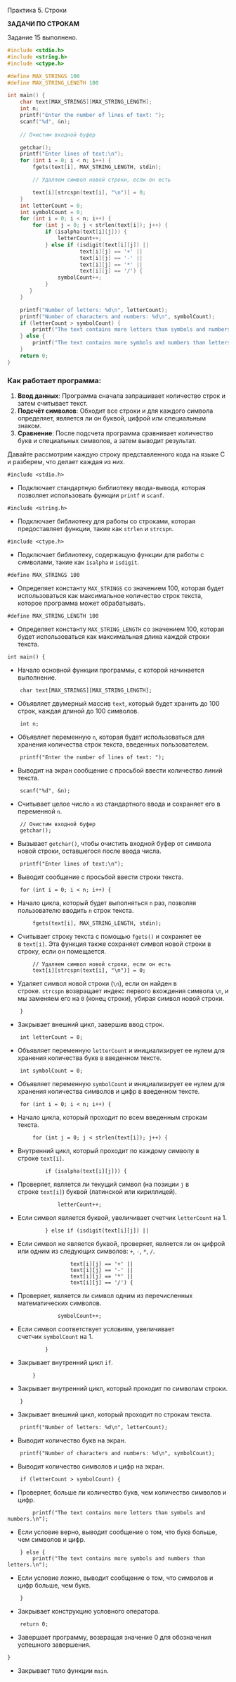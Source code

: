Практика 5. Строки

**ЗАДАЧИ ПО СТРОКАМ**

Задание 15 выполнено.

```C
#include <stdio.h>
#include <string.h>
#include <ctype.h>

#define MAX_STRINGS 100
#define MAX_STRING_LENGTH 100

int main() {
    char text[MAX_STRINGS][MAX_STRING_LENGTH];
    int n;
    printf("Enter the number of lines of text: ");
    scanf("%d", &n);
    
    // Очистим входной буфер

    getchar();
    printf("Enter lines of text:\n");
    for (int i = 0; i < n; i++) {
        fgets(text[i], MAX_STRING_LENGTH, stdin);

        // Удаляем символ новой строки, если он есть

        text[i][strcspn(text[i], "\n")] = 0;
    }
    int letterCount = 0;
    int symbolCount = 0;
    for (int i = 0; i < n; i++) {
        for (int j = 0; j < strlen(text[i]); j++) {
            if (isalpha(text[i][j])) {
                letterCount++;
            } else if (isdigit(text[i][j]) ||
                       text[i][j] == '+' ||
                       text[i][j] == '-' ||
                       text[i][j] == '*' ||
                       text[i][j] == '/') {
                symbolCount++;
            }
       }
    }

    printf("Number of letters: %d\n", letterCount);
    printf("Number of characters and numbers: %d\n", symbolCount);
    if (letterCount > symbolCount) {
        printf("The text contains more letters than symbols and numbers.\n");
    } else {
        printf("The text contains more symbols and numbers than letters.\n");
    }
    return 0;
}
```

### Как работает программа:

1. **Ввод данных**: Программа сначала запрашивает количество строк и затем считывает текст.
2. **Подсчёт символов**: Обходит все строки и для каждого символа определяет, является ли он буквой, цифрой или специальным знаком.
3. **Сравнение**: После подсчета программа сравнивает количество букв и специальных символов, а затем выводит результат.


Давайте рассмотрим каждую строку представленного кода на языке C и разберем, что делает каждая из них.


```
#include <stdio.h>
```

- Подключает стандартную библиотеку ввода-вывода, которая позволяет использовать функции `printf` и `scanf`.



```
#include <string.h>
```

- Подключает библиотеку для работы со строками, которая предоставляет функции, такие как `strlen` и `strcspn`.



```
#include <ctype.h>
```

- Подключает библиотеку, содержащую функции для работы с символами, такие как `isalpha` и `isdigit`.



```
#define MAX_STRINGS 100
```

- Определяет константу `MAX_STRINGS` со значением 100, которая будет использоваться как максимальное количество строк текста, которое программа может обрабатывать.



```
#define MAX_STRING_LENGTH 100
```

- Определяет константу `MAX_STRING_LENGTH` со значением 100, которая будет использоваться как максимальная длина каждой строки текста.



```
int main() {
```

- Начало основной функции программы, с которой начинается выполнение.


```
    char text[MAX_STRINGS][MAX_STRING_LENGTH];
```

- Объявляет двумерный массив `text`, который будет хранить до 100 строк, каждая длиной до 100 символов.



```
    int n;
```

- Объявляет переменную `n`, которая будет использоваться для хранения количества строк текста, введенных пользователем.



```
    printf("Enter the number of lines of text: ");
```

- Выводит на экран сообщение с просьбой ввести количество линий текста.



```
    scanf("%d", &n);
```

- Считывает целое число `n` из стандартного ввода и сохраняет его в переменной `n`.


```
    // Очистим входной буфер
    getchar();
```

- Вызывает `getchar()`, чтобы очистить входной буфер от символа новой строки, оставшегося после ввода числа.


```
    printf("Enter lines of text:\n");
```

- Выводит сообщение с просьбой ввести строки текста.



```
    for (int i = 0; i < n; i++) {
```

- Начало цикла, который будет выполняться `n` раз, позволяя пользователю вводить `n` строк текста.



```
        fgets(text[i], MAX_STRING_LENGTH, stdin);
```

- Считывает строку текста с помощью `fgets()` и сохраняет ее в `text[i]`. Эта функция также сохраняет символ новой строки в строку, если он помещается.



```
        // Удаляем символ новой строки, если он есть
        text[i][strcspn(text[i], "\n")] = 0;
```

- Удаляет символ новой строки (`\n`), если он найден в строке. `strcspn` возвращает индекс первого вхождения символа `\n`, и мы заменяем его на `0` (конец строки), убирая символ новой строки.



```
    }
```

- Закрывает внешний цикл, завершив ввод строк.


```
    int letterCount = 0;
```

- Объявляет переменную `letterCount` и инициализирует ее нулем для хранения количества букв в введенном тексте.



```
    int symbolCount = 0;
```

- Объявляет переменную `symbolCount` и инициализирует ее нулем для хранения количества символов и цифр в введенном тексте.



```
    for (int i = 0; i < n; i++) {
```

- Начало цикла, который проходит по всем введенным строкам текста.



```
        for (int j = 0; j < strlen(text[i]); j++) {
```

- Внутренний цикл, который проходит по каждому символу в строке `text[i]`.



```
            if (isalpha(text[i][j])) {
```

- Проверяет, является ли текущий символ (на позиции `j` в строке `text[i]`) буквой (латинской или кириллицей).



```
                letterCount++;
```

- Если символ является буквой, увеличивает счетчик `letterCount` на 1.



```
            } else if (isdigit(text[i][j]) ||
```

- Если символ не является буквой, проверяет, является ли он цифрой или одним из следующих символов: `+`, `-`, `*`, `/`.



```
                    text[i][j] == '+' ||
                    text[i][j] == '-' ||
                    text[i][j] == '*' ||
                    text[i][j] == '/') {
```

- Проверяет, является ли символ одним из перечисленных математических символов.



```
                symbolCount++;
```

- Если символ соответствует условиям, увеличивает счетчик `symbolCount` на 1.



```
            }
```

- Закрывает внутренний цикл `if`.



```
        }
```

- Закрывает внутренний цикл, который проходит по символам строки.



```
    }
```

- Закрывает внешний цикл, который проходит по строкам текста.



```
    printf("Number of letters: %d\n", letterCount);
```

- Выводит количество букв на экран.



```
    printf("Number of characters and numbers: %d\n", symbolCount);
```

- Выводит количество символов и цифр на экран.



```
    if (letterCount > symbolCount) {
```

- Проверяет, больше ли количество букв, чем количество символов и цифр.



```
        printf("The text contains more letters than symbols and numbers.\n");
```

- Если условие верно, выводит сообщение о том, что букв больше, чем символов и цифр.



```
    } else {
        printf("The text contains more symbols and numbers than letters.\n");
```

- Если условие ложно, выводит сообщение о том, что символов и цифр больше, чем букв.



```
    }
```

- Закрывает конструкцию условного оператора.



```
    return 0;
```

- Завершает программу, возвращая значение 0 для обозначения успешного завершения.



```
}
```

- Закрывает тело функции `main`.